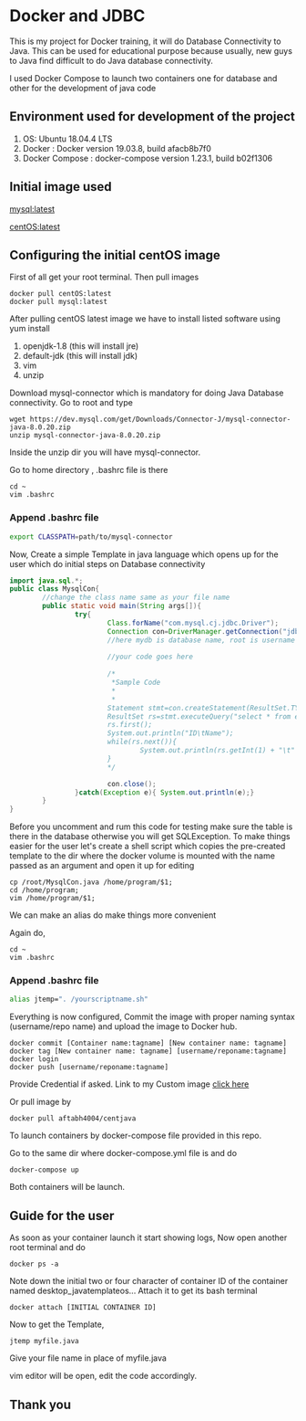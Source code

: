 # Docker and JDBC

This is my project for Docker training, it will do Database Connectivity to Java. This can be used for educational purpose because usually, new guys to Java find difficult to do Java database connectivity.

I used Docker Compose to launch two containers one for database and other for the development of java code

## Environment used for development of the project
1. OS: Ubuntu 18.04.4 LTS
2. Docker : Docker version 19.03.8, build afacb8b7f0
3. Docker Compose : docker-compose version 1.23.1, build b02f1306

## Initial image used
[mysql:latest](https://hub.docker.com/_/mysql)

[centOS:latest](https://hub.docker.com/_/centos)

## Configuring the initial centOS image

First of all get your root terminal. Then pull images

```shell
docker pull centOS:latest
docker pull mysql:latest
```


After pulling centOS latest image we have to install listed software using yum install
1. openjdk-1.8 (this will install jre)
2. default-jdk (this will install jdk)
3. vim
4. unzip

Download mysql-connector which is mandatory for doing Java Database connectivity.
Go to root and type

```shell
wget https://dev.mysql.com/get/Downloads/Connector-J/mysql-connector-java-8.0.20.zip
unzip mysql-connector-java-8.0.20.zip
```

Inside the unzip dir you will have mysql-connector.

Go to home directory , .bashrc file is there


```shell
cd ~
vim .bashrc
```

### Append .bashrc file

```bash
export CLASSPATH=path/to/mysql-connector
```
Now, Create a simple Template in java language which opens up for the user which do initial steps on Database connectivity

```java
import java.sql.*;
public class MysqlCon{
        //change the class name same as your file name
        public static void main(String args[]){
                try{
                        Class.forName("com.mysql.cj.jdbc.Driver");
                        Connection con=DriverManager.getConnection("jdbc:mysql://dbos:3306/mydb","aftab","ubuntu");
                        //here mydb is database name, root is username and password  
                        
                        //your code goes here
                        
                        /*
                         *Sample Code
                         *
                         *
                        Statement stmt=con.createStatement(ResultSet.TYPE_SCROLL_SENSITIVE,ResultSet.CONCUR_READ_ONLY);
                        ResultSet rs=stmt.executeQuery("select * from employee");
                        rs.first();
                        System.out.println("ID\tName");
                        while(rs.next()){
                                System.out.println(rs.getInt(1) + "\t" + rs.getString(2));
                        }
                        */

                        con.close();
                }catch(Exception e){ System.out.println(e);}
        }
}

```

Before you uncomment and rum this code for testing make sure the table is there in the database otherwise you will get SQLException.
To make things easier for the user let's create a shell script which copies the pre-created template to the dir where the docker volume is mounted with the name passed as an argument  and open it up for editing

```shell
cp /root/MysqlCon.java /home/program/$1;
cd /home/program;
vim /home/program/$1;
```

We can make an alias do make things more convenient

Again do,

```shell
cd ~
vim .bashrc
```

### Append .bashrc file

```bash
alias jtemp=". /yourscriptname.sh"
```

Everything is now configured, Commit the image with proper naming syntax (username/repo name) and upload the image to Docker hub.

```shell
docker commit [Container name:tagname] [New container name: tagname]
docker tag [New container name: tagname] [username/reponame:tagname]
docker login 
docker push [username/reponame:tagname]
```

Provide Credential if asked.
Link to my Custom image [click here](https://hub.docker.com/repository/docker/aftabh4004/centjava)

Or pull image by

```shell
docker pull aftabh4004/centjava
```

To launch containers by docker-compose file provided in this repo.

Go to the same dir where docker-compose.yml file is and do

```shell
docker-compose up
```

Both containers will be launch.

## Guide for the user

As soon as your container launch it start showing logs, 
Now open another root terminal and do 

```shell
docker ps -a
```

Note down the initial two or four character of container ID of the container named desktop_javatemplateos...
Attach it to get its bash terminal

```shell
docker attach [INITIAL CONTAINER ID]
```

Now to get the Template,

```shell
jtemp myfile.java
```
Give your file name in place of myfile.java

vim editor will be open, edit the code accordingly.


## Thank you



